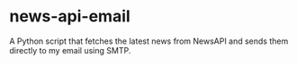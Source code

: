 # news-api-email

A Python script that fetches the latest news from NewsAPI and sends them directly to my email using SMTP.